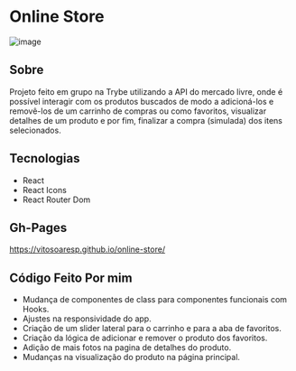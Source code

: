 # Online Store

![image](https://user-images.githubusercontent.com/23152592/174706270-357e0ab5-8fde-43a8-8b0d-1da51ff17293.png)

## Sobre

<p>Projeto feito em grupo na Trybe utilizando a API do mercado livre, onde é possível interagir com os produtos buscados de modo a adicioná-los e removê-los de um carrinho de compras ou como favoritos, visualizar detalhes de um produto e por fim, finalizar a compra (simulada) dos itens selecionados.</p>

## Tecnologias

- React
- React Icons
- React Router Dom

## Gh-Pages

https://vitosoaresp.github.io/online-store/

## Código Feito Por mim

  - Mudança de componentes de class para componentes funcionais com Hooks.
  - Ajustes na responsividade do app.
  - Criação de um slider lateral para o carrinho e para a aba de favoritos.
  - Criação da lógica de adicionar e remover o produto dos favoritos.
  - Adição de mais fotos na pagina de detalhes do produto.
  - Mudanças na visualização do produto na página principal.
